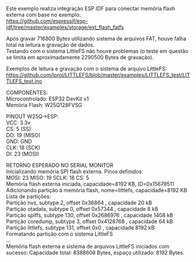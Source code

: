 Este exemplo realiza integração ESP IDF para conectar memória flash externa com base no exemplo:\
https://github.com/espressif/esp-idf/tree/master/examples/storage/ext_flash_fatfs

Após gravar 716800 Bytes utilizando sistema de arquivos FAT, houve falha total na leitura e gravação de dados.\
Testando com o sistema LittleFS não houve problemas (o teste em questão se limita em aproximadamente 2290500 Bytes de gravação).

Exemplos de leitura e gravação com o sistema de arquivo LittleFS:\
https://github.com/lorol/LITTLEFS/blob/master/examples/LITTLEFS_test/LITTLEFS_test.ino

COMPONENTES:\
Microcontrolado: ESP32 DevKit v1\
Memória Flash: W25Q128FVSG

PINOUT W25Q->ESP:\
VCC:  3.3v\
CS:   5     (SS)\
DO:   19    (MISO)\
GND:  GND\
CLK:  18    (SCK)\
DI:   23    (MOSI)

RETORNO ESPERADO NO SERIAL MONITOR\
Inicializando memória SPI flash externa. Pinos definidos:\
MOSI: 23  MISO: 19   SCLK: 18   CS: 5\
Memória flash externa iniciada, capacidade=8192 KB, ID=0x15679511\
Adicionando partição à memória flash, nome=littlefs, capacidade=8192 KB\
Lista de partições:\
Partição nvs, subtype 2, offset 0x36864 , capacidade 20 kB\
Partição otadata, subtype 0, offset 0x57344 , capacidade 8 kB\
Partição spiffs, subtype 130, offset 0x2686976 , capacidade 1408 kB\
Partição coredump, subtype 3, offset 0x4128768 , capacidade 64 kB\
Partição littlefs, subtype 131, offset 0x0 , capacidade 8192 kB\
Formatando partição com o sistema LittleFS\
...\
Memória flash externa e sistema de arquivos LittleFS iniciados com sucesso: Capacidade total: 8388608 Bytes, espaço utilizado: 8192 Bytes.
